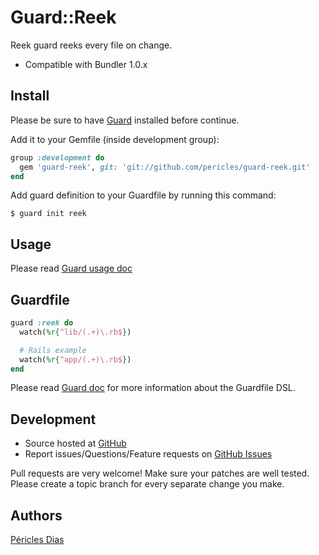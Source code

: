 # Guard::Reek

Reek guard reeks every file on change.

* Compatible with Bundler 1.0.x

## Install

Please be sure to have [Guard](https://github.com/guard/guard) installed before continue.

Add it to your Gemfile (inside development group):

``` ruby
group :development do
  gem 'guard-reek', git: 'git://github.com/pericles/guard-reek.git'
end
```

Add guard definition to your Guardfile by running this command:

```
$ guard init reek
```

## Usage

Please read [Guard usage doc](https://github.com/guard/guard#readme)

## Guardfile

```ruby
guard :reek do
  watch(%r{^lib/(.+)\.rb$})

  # Rails example
  watch(%r{^app/(.+)\.rb$})
end
```

Please read [Guard doc](https://github.com/guard/guard#readme) for more information about the Guardfile DSL.

## Development

* Source hosted at [GitHub](https://github.com/pericles/guard-reek)
* Report issues/Questions/Feature requests on [GitHub Issues](https://github.com/pericles/guard-reek/issues)

Pull requests are very welcome! Make sure your patches are well tested. Please create a topic branch for every separate change
you make.

## Authors

[Péricles Dias](https://github.com/pericles)
